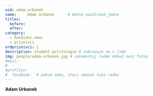 ```yaml
---
uid: adam.urbanek
name:     Adam Urbánek  	# běžně používáné jméno
titles:
  before: 
  after:
category:
  - kandidat-obec
  - priznivci
ordpriznivci: 2
description: student politologie # zobrazuje se v lide
img: people/adam-urbanek.jpg # zakomentuj radek dokud není fotka
#mail:
#  - 
#profiles:
#  facebook:  # pokud nema, staci smazat tuto radku
---
```


**Adam Urbanek**

